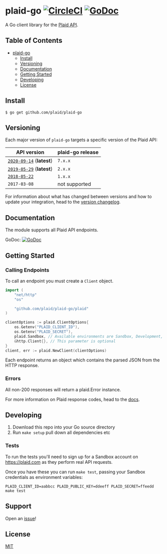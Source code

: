 # plaid-go [![CircleCI](https://circleci.com/gh/plaid/plaid-go.svg?style=svg)](https://circleci.com/gh/plaid/plaid-go) [![GoDoc](https://godoc.org/github.com/plaid/plaid-go?status.svg)](https://godoc.org/github.com/plaid/plaid-go/plaid)

A Go client library for the [Plaid API](https://plaid.com/docs).

## Table of Contents

- [plaid-go](#plaid-go)
    * [Install](#install)
    * [Versioning](#versioning)
    * [Documentation](#documentation)
    * [Getting Started](#getting-started)
    * [Developing](#developing)
    * [License](#license)

## Install

```console
$ go get github.com/plaid/plaid-go
```

## Versioning

Each major version of `plaid-go` targets a specific version of the Plaid API:

| API version | plaid-go release |
| ----------- | ------------------ |
| [`2020-09-14`][api-version-2020-09-14] (**latest**) | `7.x.x` |
| [`2019-05-29`][api-version-2019-05-29] (**latest**) | `2.x.x` |
| [`2018-05-22`][api-version-2018-05-22] | `1.x.x` |
| `2017-03-08` | not supported |

For information about what has changed between versions and how to update your integration, head to the [version changelog][version-changelog].

## Documentation

The module supports all Plaid API endpoints.

GoDoc: [![GoDoc](https://godoc.org/github.com/plaid/plaid-go?status.svg)](https://godoc.org/github.com/plaid/plaid-go/plaid)

## Getting Started

### Calling Endpoints

To call an endpoint you must create a `Client` object.

```go
import (
    "net/http"
    "os"

    "github.com/plaid/plaid-go/plaid"
)

clientOptions := plaid.ClientOptions{
    os.Getenv("PLAID_CLIENT_ID"),
    os.Getenv("PLAID_SECRET"),
    plaid.Sandbox, // Available environments are Sandbox, Development, and Production
    &http.Client{}, // This parameter is optional
}
client, err := plaid.NewClient(clientOptions)
```

Each endpoint returns an object which contains the parsed JSON from the HTTP response.

### Errors

All non-200 responses will return a plaid.Error instance.

For more information on Plaid response codes, head to the [docs](https://plaid.com/docs/errors/).

## Developing

1. Download this repo into your Go source directory
2. Run `make setup` pull down all dependencies etc

### Tests

To run the tests you'll need to sign up for a Sandbox account on https://plaid.com as they perform real API requests.

Once you have these you can run `make test`, passing your Sandbox credentials as environment variables:

```shell
PLAID_CLIENT_ID=aabbcc PLAID_PUBLIC_KEY=ddeeff PLAID_SECRET=ffeedd make test
```

## Support

Open an [issue](https://github.com/plaid/plaid-go/issues/new)!

## License

[MIT](https://github.com/plaid/plaid-go/blob/master/LICENSE)

[version-changelog]: https://plaid.com/docs/api/versioning/
[api-version-2018-05-22]: https://plaid.com/docs/api/versioning/#2018-05-22
[api-version-2019-05-29]: https://plaid.com/docs/api/versioning/#2019-05-29
[api-version-2020-09-14]: https://plaid.com/docs/api/versioning/#2020-09-14
